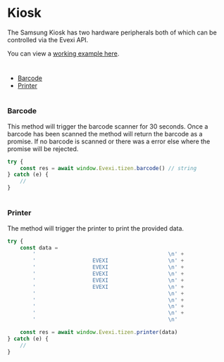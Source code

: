 # Kiosk
The Samsung Kiosk has two hardware peripherals both of which can be controlled via the Evexi API.

You can view a [working example here](./src).

#

* [Barcode](#barcode)
* [Printer](#printer)

#

### Barcode
This method will trigger the barcode scanner for 30 seconds. Once a barcode has been scanned the method will return the barcode as a promise. If no barcode is scanned or there was a error else where the promise will be rejected.

````typescript
try {
    const res = await window.Evexi.tizen.barcode() // string
} catch (e) {
    //
}
````

#

### Printer
The method will trigger the printer to print the provided data.

````typescript
try {
    const data = 
        '                                          \n' +
        '                  EVEXI                   \n' +
        '                  EVEXI                   \n' +
        '                  EVEXI                   \n' +
        '                  EVEXI                   \n' +
        '                  EVEXI                   \n' +
        '                                          \n' +
        '                                          \n' +
        '                                          \n' +
        '                                          \n' +
        '                                          \n'

    const res = await window.Evexi.tizen.printer(data)
} catch (e) {
    //
}
````